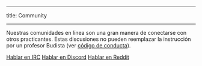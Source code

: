* * *

title: Community

* * *

Nuestras comunidades en línea son una gran manera de conectarse con otros practicantes. Estas discusiones no pueden reemplazar la instrucción por un profesor Budista (ver [código de conducta](/code)).

<a href="http://kiwiirc.com/client/irc.freenode.com/##meditation" class="btn btn-primary external-link no-image" target="_blank" rel="nofollow">Hablar en IRC</a>
[Hablar en Discord](https://discord.gg/Tyqd22a?classes=btn,btn-primary) [Hablar en Reddit](https://www.reddit.com/r/OpenBuddhaDharma/?classes=btn,btn-primary)
